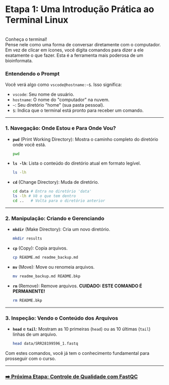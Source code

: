 # Etapa 1: Uma Introdução Prática ao Terminal Linux

<br>Conheça o terminal!</br> Pense nele como uma forma de conversar diretamente com o computador. Em vez de clicar em ícones, você digita comandos para dizer a ele exatamente o que fazer. Esta é a ferramenta mais poderosa de um bioinformata.

### Entendendo o Prompt
Você verá algo como `vscode@hostname:~$`. Isso significa:
* `vscode`: Seu nome de usuário.
* `hostname`: O nome do "computador" na nuvem.
* `~`: Seu diretório "home" (sua pasta pessoal).
* `$`: Indica que o terminal está pronto para receber um comando.

---

### 1. Navegação: Onde Estou e Para Onde Vou?
* **`pwd`** (Print Working Directory): Mostra o caminho completo do diretório onde você está.
    ```bash
    pwd
    ```
* **`ls -lh`**: Lista o conteúdo do diretório atual em formato legível.
    ```bash
    ls -lh
    ```
* **`cd`** (Change Directory): Muda de diretório.
    ```bash
    cd data # Entra no diretório 'data'
    ls -lh # Vê o que tem dentro
    cd ..   # Volta para o diretório anterior
    ```

---

### 2. Manipulação: Criando e Gerenciando
* **`mkdir`** (Make Directory): Cria um novo diretório.
    ```bash
    mkdir results
    ```
* **`cp`** (Copy): Copia arquivos.
    ```bash
    cp README.md readme_backup.md
    ```
* **`mv`** (Move): Move ou renomeia arquivos.
    ```bash
    mv readme_backup.md README.bkp
    ```
* **`rm`** (Remove): Remove arquivos. **CUIDADO: ESTE COMANDO É PERMANENTE!**
    ```bash
    rm README.bkp
    ```

---

### 3. Inspeção: Vendo o Conteúdo dos Arquivos
* **`head`** e **`tail`**: Mostram as 10 primeiras (`head`) ou as 10 últimas (`tail`) linhas de um arquivo.
    ```bash
    head data/SRR28199596_1.fastq
    ```

Com estes comandos, você já tem o conhecimento fundamental para prosseguir com o curso.

---
### [➡️ Próxima Etapa: Controle de Qualidade com FastQC](./ETAPA_02_Controle_de_Qualidade_com_FastQC.md)
